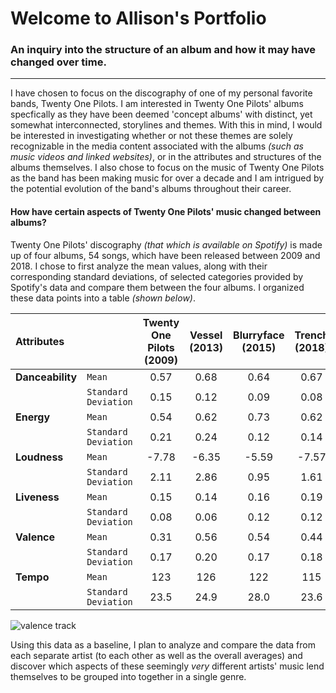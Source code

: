 # Welcome to Allison's Portfolio

### An inquiry into the structure of an album and how it may have changed over time.

------------------------------------------------------------------

I have chosen to focus on the discography of one of my personal favorite bands, Twenty One Pilots. I am interested in Twenty One Pilots' albums specfically as they have been deemed 'concept albums' with distinct, yet somewhat interconnected, storylines and themes. With this in mind, I would be interested in investigating whether or not these themes are solely recognizable in the media content associated with the albums *(such as music videos and linked websites)*, or in the attributes and structures of the albums themselves.
I also chose to focus on the music of Twenty One Pilots as the band has been making music for over a decade and I am intrigued by the potential evolution of the band's albums throughout their career. 

#### **How have certain aspects of Twenty One Pilots' music changed between albums?**

Twenty One Pilots' discography *(that which is available on Spotify)* is made up of four albums, 54 songs, which have been released between 2009 and 2018. I chose to first analyze the mean values, along with their corresponding standard deviations, of selected categories provided by Spotify's data and compare them between the four albums. I organized these data points into a table *(shown below)*.


| Attributes | | Twenty One Pilots (2009) | Vessel (2013) | Blurryface (2015) | Trench (2018) |
| :--------- |:-- | :----------------------: | :-----------: | :---------------: | :-----------: |
| **Danceability** | `Mean` | 0.57 | 0.68 | 0.64 | 0.67 |
|  | `Standard Deviation` | 0.15 | 0.12 | 0.09 | 0.08 |
| **Energy** | `Mean` | 0.54 | 0.62 | 0.73 | 0.62 |
|  | `Standard Deviation` | 0.21 | 0.24 | 0.12 | 0.14 |
| **Loudness** | `Mean` | -7.78 | -6.35 | -5.59 | -7.57 |
|  | `Standard Deviation` | 2.11 | 2.86 | 0.95 | 1.61 |
| **Liveness** | `Mean` | 0.15 | 0.14 | 0.16 | 0.19 |
|  | `Standard Deviation` | 0.08 | 0.06 | 0.12 | 0.12 |
| **Valence** | `Mean` | 0.31 | 0.56 | 0.54 | 0.44 |
|  | `Standard Deviation` | 0.17 | 0.20 | 0.17 | 0.18 |
| **Tempo** | `Mean` | 123 | 126 | 122 | 115 |
|  | `Standard Deviation` | 23.5 | 24.9 | 28.0 | 23.6 |

![valence   track](https://user-images.githubusercontent.com/60647028/74744604-d4484480-5262-11ea-8ba8-422e12a79706.png)

Using this data as a baseline, I plan to analyze and compare the data from each separate artist (to each other as well as the overall averages) and discover which aspects of these seemingly *very* different artists' music lend themselves to be grouped into together in a single genre.
